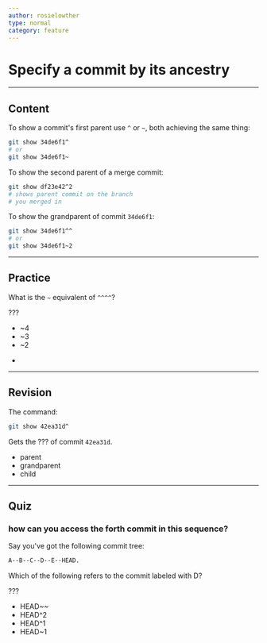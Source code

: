 ```yaml
---
author: rosielowther
type: normal
category: feature
---
```


# Specify a commit by its ancestry


---

## Content

To show a commit's first parent use `^` or `~`, both achieving the same thing:

```bash
git show 34de6f1^
# or
git show 34de6f1~
```

To show the second parent of a merge commit:

```bash
git show df23e42^2
# shows parent commit on the branch
# you merged in
```

To show the grandparent of commit `34de6f1`:

```bash
git show 34de6f1^^
# or
git show 34de6f1~2
```


---

## Practice

What is the `~` equivalent of `^^^^`?

???

* ~4
* ~3
* ~2
* ```plain-text

  ```


---

## Revision

The command:

```bash
git show 42ea31d^
```

Gets the ??? of commit `42ea31d`.

* parent
* grandparent
* child


---

## Quiz

### how can you access the forth commit in this sequence?


Say you've got the following commit tree:

```bash
A--B--C--D--E--HEAD.
```

Which of the following refers to the commit labeled with D?

 ???

* HEAD~~
* HEAD^2
* HEAD^1
* HEAD~1
